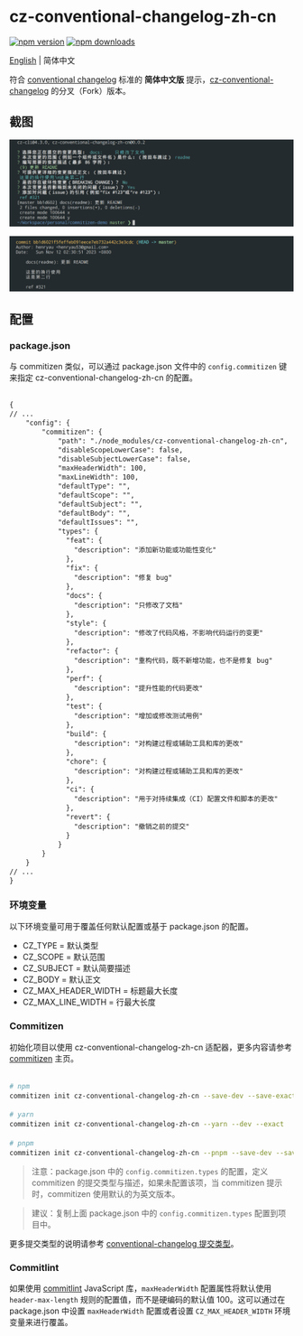 # cz-conventional-changelog-zh-cn

[![npm version](https://img.shields.io/npm/v/cz-conventional-changelog-zh-cn.svg?style=flat-square)](https://www.npmjs.org/package/cz-conventional-changelog-zh-cn)
[![npm downloads](https://img.shields.io/npm/dt/cz-conventional-changelog-zh-cn)](http://npm-stat.com/charts.html?package=cz-conventional-changelog-zh-cn&from=2023-11-01)

[English](./README_en_US.md) | 简体中文

符合 [conventional changelog](https://github.com/conventional-changelog/conventional-changelog) 标准的 **简体中文版** 提示，[cz-conventional-changelog](https://github.com/commitizen/cz-conventional-changelog) 的分叉（Fork）版本。

## 截图

![提交](./meta/screenshots/s1.png)

![日志](./meta/screenshots/s2.png)

## 配置

### package.json

与 commitizen 类似，可以通过 package.json 文件中的 `config.commitizen` 键来指定 cz-conventional-changelog-zh-cn 的配置。

```json5

{
// ...
    "config": {
        "commitizen": {
            "path": "./node_modules/cz-conventional-changelog-zh-cn",
            "disableScopeLowerCase": false,
            "disableSubjectLowerCase": false,
            "maxHeaderWidth": 100,
            "maxLineWidth": 100,
            "defaultType": "",
            "defaultScope": "",
            "defaultSubject": "",
            "defaultBody": "",
            "defaultIssues": "",
            "types": {
              "feat": {
                "description": "添加新功能或功能性变化"
              },
              "fix": {
                "description": "修复 bug"
              },
              "docs": {
                "description": "只修改了文档"
              },
              "style": {
                "description": "修改了代码风格，不影响代码运行的变更"
              },
              "refactor": {
                "description": "重构代码，既不新增功能，也不是修复 bug"
              },
              "perf": {
                "description": "提升性能的代码更改"
              },
              "test": {
                "description": "增加或修改测试用例"
              },
              "build": {
                "description": "对构建过程或辅助工具和库的更改"
              },
              "chore": {
                "description": "对构建过程或辅助工具和库的更改"
              },
              "ci": {
                "description": "用于对持续集成（CI）配置文件和脚本的更改"
              },
              "revert": {
                "description": "撤销之前的提交"
              }
            }
        }
    }
// ...
}

```

### 环境变量

以下环境变量可用于覆盖任何默认配置或基于 package.json 的配置。

* CZ_TYPE = 默认类型
* CZ_SCOPE = 默认范围
* CZ_SUBJECT = 默认简要描述
* CZ_BODY = 默认正文
* CZ_MAX_HEADER_WIDTH = 标题最大长度
* CZ_MAX_LINE_WIDTH = 行最大长度

### Commitizen

初始化项目以使用 cz-conventional-changelog-zh-cn 适配器，更多内容请参考 [commitizen](https://github.com/commitizen/cz-cli) 主页。

```bash

# npm
commitizen init cz-conventional-changelog-zh-cn --save-dev --save-exact

# yarn
commitizen init cz-conventional-changelog-zh-cn --yarn --dev --exact

# pnpm
commitizen init cz-conventional-changelog-zh-cn --pnpm --save-dev --save-exact

```

> 注意：package.json 中的 `config.commitizen.types` 的配置，定义 commitizen 的提交类型与描述，如果未配置该项，当 commitizen 提示时，commitizen 使用默认的为英文版本。

> 建议：复制上面 package.json 中的 `config.commitizen.types` 配置到项目中。

更多提交类型的说明请参考 [conventional-changelog 提交类型](./meta/docs/conventional-changelog-types.md)。

### Commitlint

如果使用 [commitlint](https://github.com/conventional-changelog/commitlint) JavaScript 库，`maxHeaderWidth` 配置属性将默认使用 `header-max-length` 规则的配置值，而不是硬编码的默认值 100。这可以通过在 package.json 中设置 `maxHeaderWidth` 配置或者设置 `CZ_MAX_HEADER_WIDTH` 环境变量来进行覆盖。
